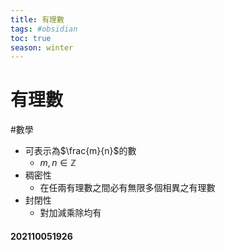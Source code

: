 ```yaml
---
title: 有理數
tags: #obsidian 
toc: true
season: winter
---
```

# 有理數
#數學 

- 可表示為$\frac{m}{n}$的數
	- $m,n\in \mathbb{Z}$
- 稠密性
	- 在任兩有理數之間必有無限多個相異之有理數
- 封閉性
	- 對加減乘除均有

#### 202110051926